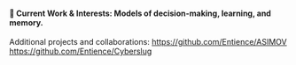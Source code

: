 
#### 🐙 Current Work & Interests: Models of decision-making, learning, and memory.
Additional projects and collaborations:
https://github.com/Entience/ASIMOV
https://github.com/Entience/Cyberslug

<!--
**KatyaGribkova/KatyaGribkova** is a ✨ _special_ ✨ repository because its `README.md` (this file) appears on your GitHub profile.

Here are some ideas to get you started:
### Hi there 👋
- 🔭 I’m currently working on ...
- 🌱 I’m currently learning ...
- 👯 I’m looking to collaborate on ...
- 🤔 I’m looking for help with ...
- 💬 Ask me about ...
- 📫 How to reach me: ...
- 😄 Pronouns: ...
- ⚡ Fun fact: ...
-->
